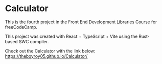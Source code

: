 # Calculator

This is the fourth project in the Front End Development Libraries Course for freeCodeCamp.

This project was created with React + TypeScript + Vite using the Rust-based SWC compiler.

Check out the Calculator with the link below:  
https://theboyroy05.github.io/Calculator/